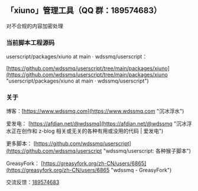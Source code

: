 ## 「xiuno」管理工具（QQ 群：189574683）

对不合规的内容加密处理

### 当前脚本工程源码

userscript/packages/xiuno at main · wdssmq/userscript：

[https://github.com/wdssmq/userscript/tree/main/packages/xiuno](https://github.com/wdssmq/userscript/tree/main/packages/xiuno "userscript/packages/xiuno at main · wdssmq/userscript")

### 关于

博客：[https://www.wdssmq.com](https://www.wdssmq.com "沉冰浮水")

爱发电： [https://afdian.net/@wdssmq](https://afdian.net/@wdssmq "沉冰浮水正在创作和 z-blog 相关或无关的各种有用或没用的代码 | 爱发电")

更多脚本： [https://github.com/wdssmq/userscript](https://github.com/wdssmq/userscript "wdssmq/userscript: 各种猴子脚本")

GreasyFork： [https://greasyfork.org/zh-CN/users/6865](https://greasyfork.org/zh-CN/users/6865 "wdssmq - GreasyFork")

交流反馈：<a target="_blank" href="https://qm.qq.com/cgi-bin/qm/qr?k=aUWw0GnzE6lREYxdHVPAIfJBPKPvnPN6&jump_from=webapi&authKey=CPLHemFTAHa9YuDOOXHE1DDqTUhlsJehvEQ4HmBpx4ihtBc9i8OGJCsnR3fc+cJ1">189574683</a>


